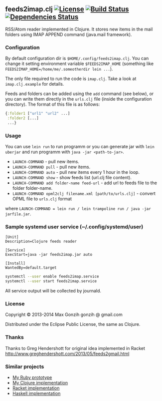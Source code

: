 ## feeds2imap.clj [![License](http://img.shields.io/badge/license-EPL-blue.svg?style=flat)](https://www.eclipse.org/legal/epl-v10.html) [![Build Status](https://travis-ci.org/Gonzih/feeds2imap.clj.png?branch=master)](https://travis-ci.org/Gonzih/feeds2imap.clj) [![Dependencies Status](http://jarkeeper.com/Gonzih/feeds2imap.clj/status.png)](https://jarkeeper.com/Gonzih/feeds2imap.clj)

RSS/Atom reader implemented in Clojure.
It stores new items in the mail folders using IMAP APPEND command (java.mail framework).

### Configuration
By default configuration dir is `$HOME/.config/feeds2imap.clj`.
You can change it setting environment variable `$FEEDS2IMAP_HOME` (something like `FEEDS2IMAP_HOME=/home/me/.someotherdir lein ...`).

The only file required to run the code is `imap.clj`. Take a look at `imap.clj.example` for details.

Feeds and folders can be added using the `add` command (see below), or you can write them directly in the `urls.clj` file (inside the configuration directory).
The format of this file is as follows:

```clojure
{:folder1 ["url1" "url2" ...]
 :folder2 [...]
 ...}
```

### Usage
You can use `lein run` to run programm or you can generate jar with `lein uberjar` and run programm with `java -jar <path-to-jar>`.

* `LAUNCH-COMMAND` - pull new items.
* `LAUNCH-COMMAND pull` - pull new items.
* `LAUNCH-COMMAND auto` - pull new items every 1 hour in the loop.
* `LAUNCH-COMMAND show` - show feeds list (url.clj file content).
* `LAUNCH-COMMAND add folder-name feed-url` - add url to feeds file to the folder folder-name.
* `LAUNCH-COMMAND opml2clj filename.xml [path/to/urls.clj]` - convert OPML file to `urls.clj` format

where `LAUNCH-COMMAND = lein run / lein trampoline run / java -jar jarfile.jar`.


### Sample systemd user service (~/.config/systemd/user)

```
[Unit]
Description=Clojure feeds reader

[Service]
ExecStart=java -jar feeds2imap.jar auto

[Install]
WantedBy=default.target
```

```sh
systemctl --user enable feeds2imap.service
systemctl --user start feeds2imap.service
```

All service output will be collected by journald.

### License

Copyright © 2013-2014 Max Gonzih gonzih @ gmail.com

Distributed under the Eclipse Public License, the same as Clojure.

### Thanks
Thanks to Greg Hendershott for original idea implemented in Racket
http://www.greghendershott.com/2013/05/feeds2gmail.html

### Similar projects

* [My Ruby prototype](https://github.com/Gonzih/feeds2imap.rb)
* [My Clojure implementation](https://github.com/Gonzih/feeds2imap.clj)
* [Racket implementation](https://github.com/greghendershott/feeds2gmail)
* [Haskell implementation](https://github.com/cordawyn/rss2imap)
